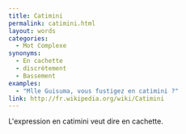 ```yaml
---
title: Catimini
permalink: catimini.html
layout: words
categories:
  - Mot Complexe
synonyms:
  - En cachette
  - discrètement
  - Bassement
examples:
  - "Mlle Guisuma, vous fustigez en catimini ?"
link: http://fr.wikipedia.org/wiki/Catimini
---
```


L'expression en catimini veut dire en cachette.

